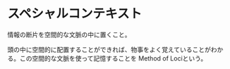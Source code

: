 # スペシャルコンテキスト

情報の断片を空間的な文脈の中に置くこと。

頭の中に空間的に配置することができれば、物事をよく覚えていることがわかる。この空間的な文脈を使って記憶することを Method of Lociという。

